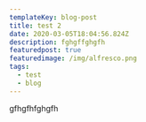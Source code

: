 ```yaml
---
templateKey: blog-post
title: test 2
date: 2020-03-05T18:04:56.824Z
description: fghgffghgfh
featuredpost: true
featuredimage: /img/alfresco.png
tags:
  - test
  - blog
---
```

gfhgfhfghgfh
